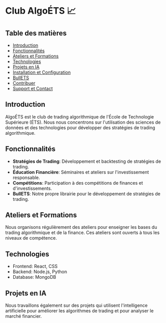 # Club AlgoÉTS 📈

## Table des matières

- [Introduction](#introduction)
- [Fonctionnalités](#fonctionnalités)
- [Ateliers et Formations](#ateliers-et-formations)
- [Technologies](#technologies)
- [Projets en IA](#projets-en-ia)
- [Installation et Configuration](#installation-et-configuration)
- [BullETS](#bullets)
- [Contribuer](#contribuer)
- [Support et Contact](#support-et-contact)

## Introduction

AlgoÉTS est le club de trading algorithmique de l'École de Technologie Supérieure (ÉTS). Nous nous concentrons sur l'utilisation des sciences de données et des technologies pour développer des stratégies de trading algorithmique.

## Fonctionnalités

- **Stratégies de Trading**: Développement et backtesting de stratégies de trading.
- **Éducation Financière**: Séminaires et ateliers sur l'investissement responsable.
- **Compétitions**: Participation à des compétitions de finances et d'investissements.
- **BullETS**: Notre propre librairie pour le développement de stratégies de trading.

## Ateliers et Formations

Nous organisons régulièrement des ateliers pour enseigner les bases du trading algorithmique et de la finance. Ces ateliers sont ouverts à tous les niveaux de compétence.

## Technologies

- Frontend: React, CSS
- Backend: Node.js, Python
- Database: MongoDB

## Projets en IA

Nous travaillons également sur des projets qui utilisent l'intelligence artificielle pour améliorer les algorithmes de trading et pour analyser le marché financier.

